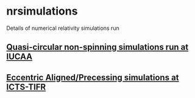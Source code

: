 # nrsimulations

Details of numerical relativity simulations run

## [Quasi-circular non-spinning simulations run at IUCAA](IUCAA_sims.md)
## [Eccentric Aligned/Precessing simulations at ICTS-TIFR](EccentricAlignedPrecessing.md)


